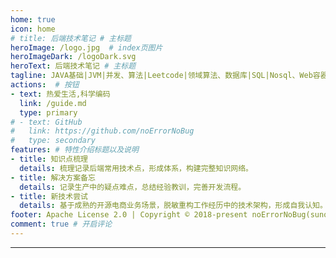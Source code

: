 ```yaml
---
home: true
icon: home
# title: 后端技术笔记 # 主标题
heroImage: /logo.jpg  # index页图片
heroImageDark: /logoDark.svg
heroText: 后端技术笔记 # 主标题
tagline: JAVA基础|JVM|并发、算法|Leetcode|领域算法、数据库|SQL|Nosql、Web容器|ORM框架、SpringFramework|SpringBoot、消息队列|Kafka、架构|分布式|微服务、项目|案例分析|技术管理  # 副标题
actions:  # 按钮
- text: 热爱生活,科学编码
  link: /guide.md
  type: primary
# - text: GitHub
#   link: https://github.com/noErrorNoBug
#   type: secondary
features: # 特性介绍标题以及说明
- title: 知识点梳理 
  details: 梳理记录后端常用技术点，形成体系，构建完整知识网络。
- title: 解决方案备忘
  details: 记录生产中的疑点难点，总结经验教训，完善开发流程。
- title: 新技术尝试
  details: 基于成熟的开源电商业务场景，脱敏重构工作经历中的技术架构，形成自我认知。
footer: Apache License 2.0 | Copyright © 2018-present noErrorNoBug(sunqiang)  # 页脚
comment: true # 开启评论
---
```

***
<CommentService />